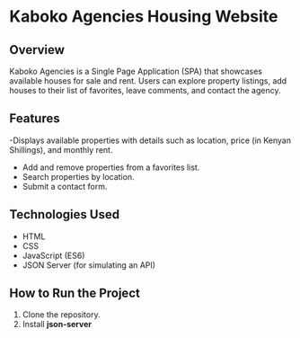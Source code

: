 # Kaboko Agencies Housing Website

## Overview

Kaboko Agencies is a Single Page Application (SPA) that showcases available houses for sale and rent. Users can explore property listings, add houses to their list of favorites, leave comments, and contact the agency.

## Features

-Displays available properties with details such as location, price (in Kenyan Shillings), and monthly rent.

- Add and remove properties from a favorites list.
- Search properties by location.
- Submit a contact form.

## Technologies Used

- HTML
- CSS
- JavaScript (ES6)
- JSON Server (for simulating an API)

## How to Run the Project

1. Clone the repository.
2. Install **json-server**
